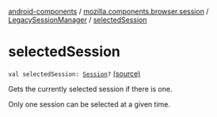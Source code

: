 [android-components](../../index.md) / [mozilla.components.browser.session](../index.md) / [LegacySessionManager](index.md) / [selectedSession](./selected-session.md)

# selectedSession

`val selectedSession: `[`Session`](../-session/index.md)`?` [(source)](https://github.com/mozilla-mobile/android-components/blob/master/components/browser/session/src/main/java/mozilla/components/browser/session/LegacySessionManager.kt#L40)

Gets the currently selected session if there is one.

Only one session can be selected at a given time.

